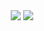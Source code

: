 <div align="center">
<img src="https://capsule-render.vercel.app/api?type=waving&color=BDBDC8&height=150&section=header" />



<img src="https://capsule-render.vercel.app/api?type=waving&color=BDBDC8&height=150&section=footer" />
</div>
